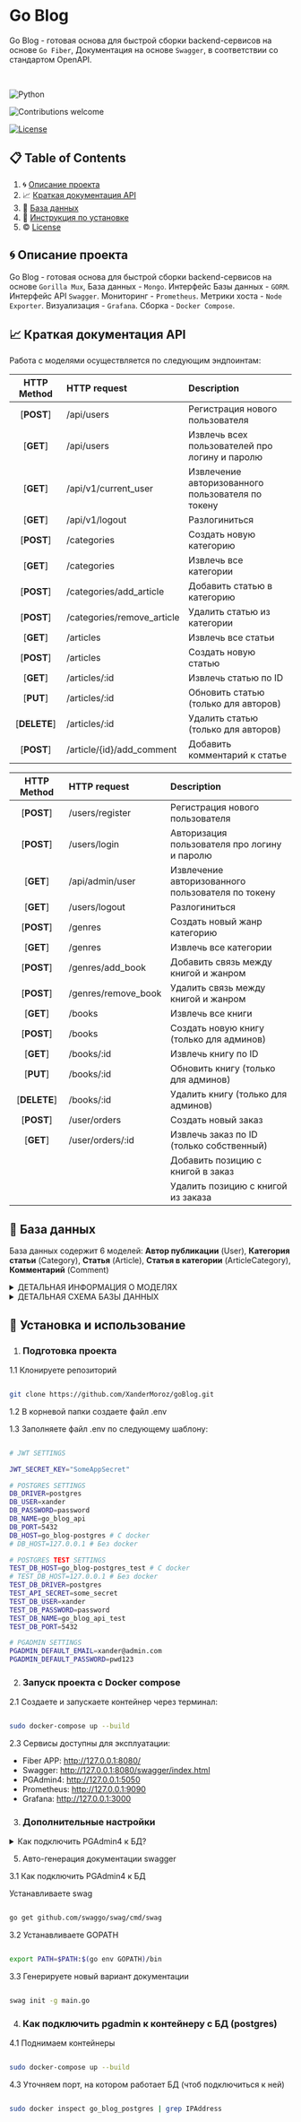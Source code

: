 # Go Blog

  

Go Blog - готовая основа для быстрой сборки backend-сервисов на основе `Go Fiber`, Документация на основе `Swagger`, в соответствии со стандартом OpenAPI.

  
&nbsp;&nbsp;&nbsp;&nbsp;&nbsp;&nbsp;&nbsp;&nbsp;&nbsp;&nbsp;&nbsp;&nbsp;&nbsp;&nbsp;&nbsp;&nbsp;&nbsp;&nbsp;&nbsp;&nbsp;&nbsp;&nbsp;&nbsp;&nbsp;&nbsp;&nbsp;&nbsp;&nbsp;&nbsp;&nbsp;&nbsp;&nbsp;&nbsp;&nbsp;&nbsp;&nbsp;&nbsp;&nbsp;&nbsp;&nbsp;&nbsp;&nbsp;&nbsp;&nbsp;&nbsp;&nbsp;&nbsp;&nbsp;&nbsp;&nbsp;&nbsp;&nbsp;&nbsp;&nbsp;&nbsp;&nbsp;&nbsp;

![Python](https://img.shields.io/badge/go-v1.20.1+-blue.svg)

![Contributions welcome](https://img.shields.io/badge/contributions-welcome-orange.svg)

[![License](https://img.shields.io/badge/license-MIT-blue.svg)](https://opensource.org/licenses/MIT)

  

## 📋 Table of Contents

  

1. 🌀 [Описание проекта](#what-is-this)
2. 📈 [Краткая документация API](#api_docs)
3. 💾 [База данных](#database_scheme)
4. 🚀 [Инструкция по установке](#installation)
5. ©️ [License](#license)

  

## <a name="what-is-this"> 🌀 Описание проекта</a>

Go Blog - готовая основа для быстрой сборки backend-сервисов на основе `Gorilla Mux`, База данных - `Mongo`. Интерфейс Базы данных - `GORM`. Интерфейс API `Swagger`. Мониторинг - `Prometheus`. Метрики хоста - `Node Exporter`. Визуализация - `Grafana`. Сборка - `Docker Compose`.

## <a name="api_docs"> 📈 Краткая документация API</a>

Работа с моделями осуществляется по следующим эндпоинтам:




| HTTP Method  | HTTP request               | Description                                       |
| :----------: | :------------------------- | :------------------------------------------------ |
|  [**POST**]  | /api/users                 | Регистрация нового пользователя                   |
|  [**GET**]   | /api/users                 | Извлечь всех пользователей про логину и паролю    |
|  [**GET**]   | /api/v1/current_user       | Извлечение авторизованного пользователя по токену |
|  [**GET**]   | /api/v1/logout             | Разлогиниться                                     |
|  [**POST**]  | /categories                | Создать новую категорию                           |
|  [**GET**]   | /categories                | Извлечь все категории                             |
|  [**POST**]  | /categories/add_article    | Добавить статью в категорию                       |
|  [**POST**]  | /categories/remove_article | Удалить статью из категории                       |
|  [**GET**]   | /articles                  | Извлечь все статьи                                |
|  [**POST**]  | /articles                  | Создать новую статью                              |
|  [**GET**]   | /articles/:id              | Извлечь статью по ID                              |
|  [**PUT**]   | /articles/:id              | Обновить статью (только для авторов)              |
| [**DELETE**] | /articles/:id              | Удалить статью (только для авторов)               |
|  [**POST**]  | /article/{id}/add_comment  | Добавить комментарий к статье                     |




| HTTP Method  | HTTP request        | Description                                       |
| :----------: | :------------------ | :------------------------------------------------ |
|  [**POST**]  | /users/register     | Регистрация нового пользователя                   |
|  [**POST**]  | /users/login        | Авторизация пользователя про логину и паролю      |
|  [**GET**]   | /api/admin/user     | Извлечение авторизованного пользователя по токену |
|  [**GET**]   | /users/logout       | Разлогиниться                                     |
|  [**POST**]  | /genres             | Создать новый жанр категорию                      |
|  [**GET**]   | /genres             | Извлечь все категории                             |
|  [**POST**]  | /genres/add_book    | Добавить связь между книгой и жанром              |
|  [**POST**]  | /genres/remove_book | Удалить связь между книгой и жанром               |
|  [**GET**]   | /books              | Извлечь все книги                                 |
|  [**POST**]  | /books              | Создать новую книгу (только для админов)          |
|  [**GET**]   | /books/:id          | Извлечь книгу по ID                               |
|  [**PUT**]   | /books/:id          | Обновить книгу (только для админов)               |
| [**DELETE**] | /books/:id          | Удалить книгу (только для админов)                |
|  [**POST**]  | /user/orders        | Создать новый заказ                               |
|  [**GET**]   | /user/orders/:id    | Извлечь заказ по ID (только собственный)          |
|              |                     | Добавить позицию с книгой в заказ                 |
|              |                     | Удалить позицию с книгой из заказа                |




## <a name="database_scheme"> 💾 База данных </a>

  

База данных содержит 6 моделей:
**Автор публикации** (User),
**Категория статьи** (Category),
**Cтатья** (Article),
**Статья в категории** (ArticleCategory),
**Комментарий** (Comment)

  
  
  

<details>

<summary>ДЕТАЛЬНАЯ ИНФОРМАЦИЯ О МОДЕЛЯХ </summary>

  
  

</details>

  

<details>

<summary>ДЕТАЛЬНАЯ СХЕМА БАЗЫ ДАННЫХ</summary>

  

![Screen Shot](docs/extras/erd.jpg)

  

</details>

  

## <a name="installation"> 🚀 Установка и использование</a>

  

1. ### Подготовка проекта

  

1.1 Клонируете репозиторий

```sh

git clone https://github.com/XanderMoroz/goBlog.git

```

1.2 В корневой папки создаете файл .env

1.3 Заполняете файл .env по следующему шаблону:

```sh

# JWT SETTINGS

JWT_SECRET_KEY="SomeAppSecret"

# POSTGRES SETTINGS
DB_DRIVER=postgres
DB_USER=xander
DB_PASSWORD=password
DB_NAME=go_blog_api
DB_PORT=5432
DB_HOST=go_blog-postgres # С docker
# DB_HOST=127.0.0.1 # Без docker

# POSTGRES TEST SETTINGS
TEST_DB_HOST=go_blog-postgres_test # С docker
# TEST_DB_HOST=127.0.0.1 # Без docker
TEST_DB_DRIVER=postgres
TEST_API_SECRET=some_secret
TEST_DB_USER=xander
TEST_DB_PASSWORD=password
TEST_DB_NAME=go_blog_api_test
TEST_DB_PORT=5432

# PGADMIN SETTINGS
PGADMIN_DEFAULT_EMAIL=xander@admin.com
PGADMIN_DEFAULT_PASSWORD=pwd123

```

2. ### Запуск проекта с Docker compose

2.1 Создаете и запускаете контейнер через терминал:

```sh

sudo docker-compose up --build

```

2.3 Сервисы доступны для эксплуатации:

- Fiber APP: http://127.0.0.1:8080/
- Swagger: http://127.0.0.1:8080/swagger/index.html
- PGAdmin4: http://127.0.0.1:5050
- Prometheus: http://127.0.0.1:9090
- Grafana: http://127.0.0.1:3000


3. ### Дополнительные настройки 

<details>
<summary>Как подключить PGAdmin4 к БД? </summary>

1. Заходим в браузер по адресу http://127.0.0.1:5050 и вводим данные из .env

```bash
PGADMIN_DEFAULT_EMAIL=guest@admin.com
PGADMIN_DEFAULT_PASSWORD=pwd123
```
Картинка
  

</details>



5. Авто-генерация документации swagger

3.1 Как подключить PGAdmin4 к БД





Устанавливаете swag

```sh

go get github.com/swaggo/swag/cmd/swag

```

  

3.2 Устанавливаете GOPATH

```sh

export PATH=$PATH:$(go env GOPATH)/bin

```

  

3.3 Генерируете новый вариант документации

```bash

swag init -g main.go

```

  

4. ### Как подключить pgadmin к контейнеру с БД (postgres)

  

4.1 Поднимаем контейнеры

```bash

sudo docker-compose up --build

```

  


  

4.3 Уточняем порт, на котором работает БД (чтоб подключиться к ней)

```bash

sudo docker inspect go_blog_postgres | grep IPAddress

```
